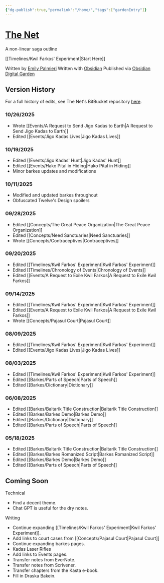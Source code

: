 ```yaml
---
{"dg-publish":true,"permalink":"/home/","tags":["gardenEntry"]}
---
```


# [The Net](https://the-net-digital-garden.vercel.app/)
A non-linear saga outline

[[Timelines/Kwil Farkos' Experiment\|Start Here]]

Written by [Emily Palmieri](https://opengatesmedia.com/)
Written with [Obsidian](https://obsidian.md/)
Published via [Obsidian Digital Garden](https://dg-docs.ole.dev/)

## Version History

For a full history of edits, see The Net's BitBucket repository [here](https://bitbucket.org/silentfuzzle/thenet/src/main/).

### 10/26/2025
* Wrote [[Events/A Request to Send Jigo Kadas to Earth\|A Request to Send Jigo Kadas to Earth]]
* Edited [[Events/Jigo Kadas Lives\|Jigo Kadas Lives]]
### 10/19/2025
* Edited [[Events/Jigo Kadas' Hunt\|Jigo Kadas' Hunt]]
* Edited [[Events/Hako Pital in Hiding\|Hako Pital in Hiding]]
* Minor barkes updates and modifications

### 10/11/2025
* Modified and updated barkes throughout
* Obfuscated Twelve's Design spoilers

### 09/28/2025
* Edited [[Concepts/The Great Peace Organization\|The Great Peace Organization]]
* Edited [[Concepts/Need Sanctuaries\|Need Sanctuaries]]
* Wrote [[Concepts/Contraceptives\|Contraceptives]]

### 09/20/2025
* Edited [[Timelines/Kwil Farkos' Experiment\|Kwil Farkos' Experiment]]
* Edited [[Timelines/Chronology of Events\|Chronology of Events]]
* Edited [[Events/A Request to Exile Kwil Farkos\|A Request to Exile Kwil Farkos]]
### 09/14/2025
* Edited [[Timelines/Kwil Farkos' Experiment\|Kwil Farkos' Experiment]]
* Edited [[Events/A Request to Exile Kwil Farkos\|A Request to Exile Kwil Farkos]]
* Wrote [[Concepts/Pajasul Court\|Pajasul Court]]

### 08/09/2025
* Edited [[Timelines/Kwil Farkos' Experiment\|Kwil Farkos' Experiment]]
* Edited [[Events/Jigo Kadas Lives\|Jigo Kadas Lives]]

### 08/03/2025
* Edited [[Timelines/Kwil Farkos' Experiment\|Kwil Farkos' Experiment]]
* Edited [[Barkes/Parts of Speech\|Parts of Speech]]
* Edited [[Barkes/Dictionary\|Dictionary]]

### 06/08/2025
* Edited [[Barkes/Baltarik Title Construction\|Baltarik Title Construction]]
* Edited [[Barkes/Barkes Demo\|Barkes Demo]]
* Edited [[Barkes/Dictionary\|Dictionary]]
* Edited [[Barkes/Parts of Speech\|Parts of Speech]]

### 05/18/2025
* Edited [[Barkes/Baltarik Title Construction\|Baltarik Title Construction]]
* Edited [[Barkes/Barkes Romanized Script\|Barkes Romanized Script]]
* Edited [[Barkes/Barkes Demo\|Barkes Demo]]
* Edited [[Barkes/Parts of Speech\|Parts of Speech]]

## Coming Soon
Technical

* Find a decent theme.
* Chat GPT is useful for the dry notes.

Writing

* Continue expanding [[Timelines/Kwil Farkos' Experiment\|Kwil Farkos' Experiment]].
* Add links to court cases from [[Concepts/Pajasul Court\|Pajasul Court]]
* Continue expanding barkes pages.
* Kadas Laser Rifles
* Add links to Events pages.
* Transfer notes from EverNote.
* Transfer notes from Scrivener.
* Transfer chapters from the Kasta e-book.
* Fill in Draska Bakein.